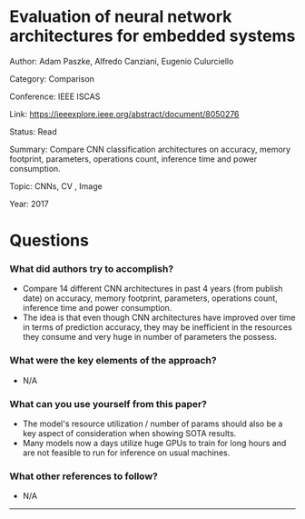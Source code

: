 # Evaluation of neural network architectures for embedded systems
Author: Adam Paszke, Alfredo Canziani, Eugenio Culurciello

Category: Comparison

Conference: IEEE ISCAS

Link: https://ieeexplore.ieee.org/abstract/document/8050276

Status: Read

Summary: Compare CNN classification architectures on accuracy, memory footprint, parameters, operations count, inference time and power consumption.

Topic: CNNs, CV , Image 

Year: 2017

# Questions

### What did authors try to accomplish?

- Compare 14 different CNN architectures in past 4 years (from publish date) on accuracy, memory footprint, parameters, operations count, inference time and power consumption.
- The idea is that even though CNN architectures have improved over time in terms of prediction accuracy, they may be inefficient in the resources they consume and very huge in number of parameters the possess.

### What were the key elements of the approach?

- N/A

### What can you use yourself from this paper?

- The model's resource utilization / number of params should also be a key aspect of consideration when showing SOTA results.
- Many models now a days utilize huge GPUs to train for long hours and are not feasible to run for inference on usual machines.

### What other references to follow?

- N/A

---